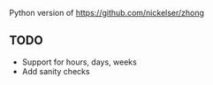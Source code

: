 Python version of https://github.com/nickelser/zhong

## TODO

- Support for hours, days, weeks
- Add sanity checks
